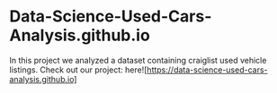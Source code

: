 # Data-Science-Used-Cars-Analysis.github.io
In this project we analyzed a dataset containing craiglist used vehicle listings. Check out our project: here![https://data-science-used-cars-analysis.github.io]

